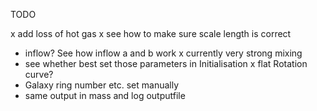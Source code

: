 TODO

x add loss of hot gas
x see how to make sure scale length is correct
- inflow? See how inflow a and b work
x currently very strong mixing
- see whether best set those parameters in Initialisation
x flat Rotation curve?
- Galaxy ring number etc. set manually
- same output in mass and log outputfile